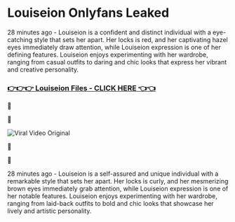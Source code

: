 # Louiseion Onlyfans Leaked

<p>28 minutes ago - Louiseion is a confident and distinct individual with a eye-catching style that sets her apart. Her locks is red, and her captivating hazel eyes immediately draw attention, while Louiseion expression is one of her defining features. Louiseion enjoys experimenting with her wardrobe, ranging from casual outfits to daring and chic looks that express her vibrant and creative personality.</p><p>
<h3><a href="https://fansleaks.com-getfree.pro/louiseion" rel="nofollow">👉👉👉 Louiseion Files - CLICK HERE 👈👈</a></h3>
<p>🔻</p>
<p>🔻</p> <p>
<a href="https://fansleaks.com-getfree.pro/louiseion" rel="nofollow"><img src="https://i.imgur.com/0ZbtXZ5.gif" alt="Viral Video Original" style="max-width: 100%; display: inline-block;" data-target="animated-image.originalImage"></a>
<p>🔻</p>
<p>🔻</p> <p>28 minutes ago - Louiseion is a self-assured and unique individual with a remarkable style that sets her apart. Her locks is curly, and her mesmerizing brown eyes immediately grab attention, while Louiseion expression is one of her notable features. Louiseion enjoys experimenting with her wardrobe, ranging from laid-back outfits to bold and chic looks that showcase her lively and artistic personality.</p>